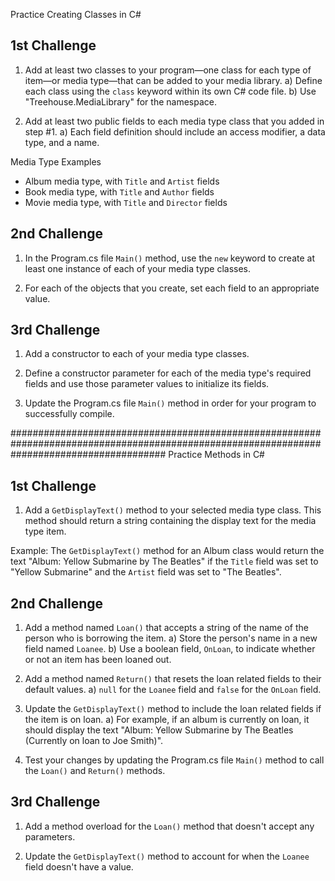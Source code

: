 
Practice Creating Classes in C#

1st Challenge
--------------------------------------------------

1. Add at least two classes to your program—one class for each type of item—or media type—that can be added to your media library.
  a) Define each class using the `class` keyword within its own C# code file. 
  b) Use "Treehouse.MediaLibrary" for the namespace.

2. Add at least two public fields to each media type class that you added in step #1.
  a) Each field definition should include an access modifier, a data type, and a name.

Media Type Examples

* Album media type, with `Title` and `Artist` fields
* Book media type, with `Title` and `Author` fields
* Movie media type, with `Title` and `Director` fields

2nd Challenge
--------------------------------------------------

1. In the Program.cs file `Main()` method, use the `new` keyword to create at least one instance of each of your media type classes.

2. For each of the objects that you create, set each field to an appropriate value.

3rd Challenge
--------------------------------------------------

1. Add a constructor to each of your media type classes.

2. Define a constructor parameter for each of the media type's required fields and use those parameter values to initialize its fields.

3. Update the Program.cs file `Main()` method in order for your program to successfully compile.

############################################################################################################################################
Practice Methods in C#

1st Challenge
--------------------------------------------------

1. Add a `GetDisplayText()` method to your selected media type class. This method should return a string containing the display text for the media type item.

Example: The `GetDisplayText()` method for an Album class would return the text "Album: Yellow Submarine by The Beatles" if the `Title` field was set to "Yellow Submarine" and the `Artist` field was set to "The Beatles".

2nd Challenge
--------------------------------------------------

1. Add a method named `Loan()` that accepts a string of the name of the person who is borrowing the item.
  a) Store the person's name in a new field named `Loanee`.
  b) Use a boolean field, `OnLoan`, to indicate whether or not an item has been loaned out.

2. Add a method named `Return()` that resets the loan related fields to their default values.
  a) `null` for the `Loanee` field and `false` for the `OnLoan` field.

3. Update the `GetDisplayText()` method to include the loan related fields if the item is on loan.
  a) For example, if an album is currently on loan, it should display the text "Album: Yellow Submarine by The Beatles (Currently on loan to Joe Smith)".

4. Test your changes by updating the Program.cs file `Main()` method to call the `Loan()` and `Return()` methods.

3rd Challenge
--------------------------------------------------

1. Add a method overload for the `Loan()` method that doesn't accept any parameters.

2. Update the `GetDisplayText()` method to account for when the `Loanee` field doesn't have a value.